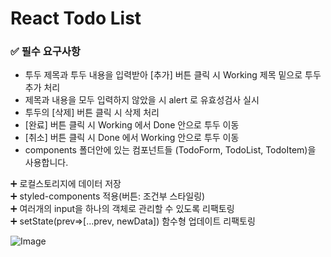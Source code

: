# React Todo List

### ✅ 필수 요구사항

- 투두 제목과 투두 내용을 입력받아 [추가] 버튼 클릭 시 Working 제목 밑으로 투두 추가 처리
- 제목과 내용을 모두 입력하지 않았을 시 alert 로 유효성검사 실시
- 투두의 [삭제] 버튼 클릭 시 삭제 처리
- [완료] 버튼 클릭 시 Working 에서 Done 안으로 투두 이동
- [취소] 버튼 클릭 시 Done 에서 Working 안으로 투두 이동
- components 폴더안에 있는 컴포넌트들 (TodoForm, TodoList, TodoItem)을 사용합니다.

➕ 로컬스토리지에 데이터 저장<br />
➕ styled-components 적용(버튼: 조건부 스타일링)<br />
➕ 여러개의 input을 하나의 객체로 관리할 수 있도록 리팩토링<br />
➕ setState(prev=>[...prev, newData]) 함수형 업데이트 리팩토링<br />

![Image](https://github.com/user-attachments/assets/37f3ebb6-a1bc-4cb8-9502-69e00057a630)
